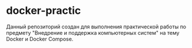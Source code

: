# docker-practic
Данный репозиторий создан для выполнения практической работы по предмету "Внедрение и поддержка компьютерных систем" на тему Docker и Docker Compose.
